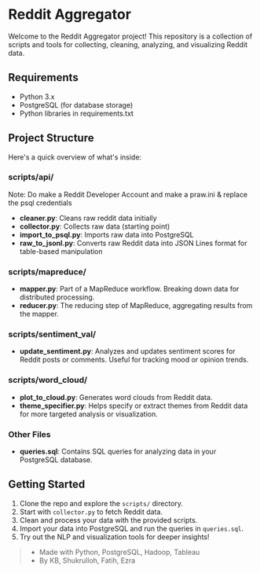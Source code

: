 # Reddit Aggregator

Welcome to the Reddit Aggregator project! This repository is a collection of scripts and tools for collecting, cleaning, analyzing, and visualizing Reddit data.

## Requirements
- Python 3.x
- PostgreSQL (for database storage)
- Python libraries in requirements.txt

## Project Structure

Here's a quick overview of what's inside:

### scripts/api/
Note: Do make a Reddit Developer Account and make a praw.ini & replace the psql credentials
- **cleaner.py**: Cleans raw reddit data initially
- **collector.py**: Collects raw data (starting point)
- **import_to_psql.py**: Imports raw data into PostgreSQL
- **raw_to_jsonl.py**: Converts raw Reddit data into JSON Lines format for table-based manipulation

### scripts/mapreduce/
- **mapper.py**: Part of a MapReduce workflow. Breaking down data for distributed processing.
- **reducer.py**: The reducing step of MapReduce, aggregating results from the mapper.

### scripts/sentiment_val/
- **update_sentiment.py**: Analyzes and updates sentiment scores for Reddit posts or comments. Useful for tracking mood or opinion trends.

### scripts/word_cloud/
- **plot_to_cloud.py**: Generates word clouds from Reddit data.
- **theme_specifier.py**: Helps specify or extract themes from Reddit data for more targeted analysis or visualization.

### Other Files
- **queries.sql**: Contains SQL queries for analyzing data in your PostgreSQL database.

## Getting Started
1. Clone the repo and explore the `scripts/` directory.
2. Start with `collector.py` to fetch Reddit data.
3. Clean and process your data with the provided scripts.
4. Import your data into PostgreSQL and run the queries in `queries.sql`.
5. Try out the NLP and visualization tools for deeper insights!

> - Made with Python, PostgreSQL, Hadoop, Tableau
> - By KB, Shukrulloh, Fatih, Ezra
